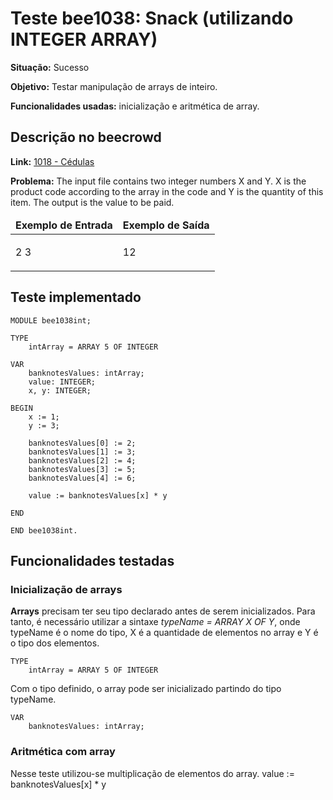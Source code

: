 # Teste bee1038: Snack (utilizando INTEGER ARRAY)
<b>Situação:</b> Sucesso

<b>Objetivo:</b> Testar manipulação de arrays de inteiro.

<b>Funcionalidades usadas:</b> inicialização e aritmética de array.

## Descrição no beecrowd

<b>Link:</b> [1018 - Cédulas](https://www.beecrowd.com.br/judge/en/problems/view/1038)

<b>Problema:</b> The input file contains two integer numbers X and Y. X is the product code according to the array in the code and Y is the quantity of this item. The 
output is the value to be paid.

<table>
<thead>
<tr>
  <td><b>Exemplo de Entrada</b></td>
  <td><b>Exemplo de Saída</b></td>
</tr>
</thead>
<tbody>
<tr>
<td class="division">
<p>
2 3</p>
</td>
<td>
<p>
12 </p>
</td>
</tr>
</tbody>
</table>

## Teste implementado

```
MODULE bee1038int;

TYPE
    intArray = ARRAY 5 OF INTEGER

VAR
    banknotesValues: intArray;
    value: INTEGER;
    x, y: INTEGER;

BEGIN
    x := 1;
    y := 3;

    banknotesValues[0] := 2;
    banknotesValues[1] := 3;
    banknotesValues[2] := 4;
    banknotesValues[3] := 5;
    banknotesValues[4] := 6;

    value := banknotesValues[x] * y

END

END bee1038int.
```

## Funcionalidades testadas
### Inicialização de arrays

<b>Arrays</b> precisam ter seu tipo declarado antes de serem inicializados. Para tanto, é necessário utilizar a sintaxe <i>typeName = ARRAY X OF Y</i>, onde typeName é o nome do tipo, X é a quantidade de elementos no array e Y é o tipo dos elementos.

```
TYPE
	intArray = ARRAY 5 OF INTEGER
```
Com o tipo definido, o array pode ser inicializado partindo do tipo typeName.

```
VAR
	banknotesValues: intArray;
```

### Aritmética com array

Nesse teste utilizou-se multiplicação de elementos do array.
value := banknotesValues[x] * y
